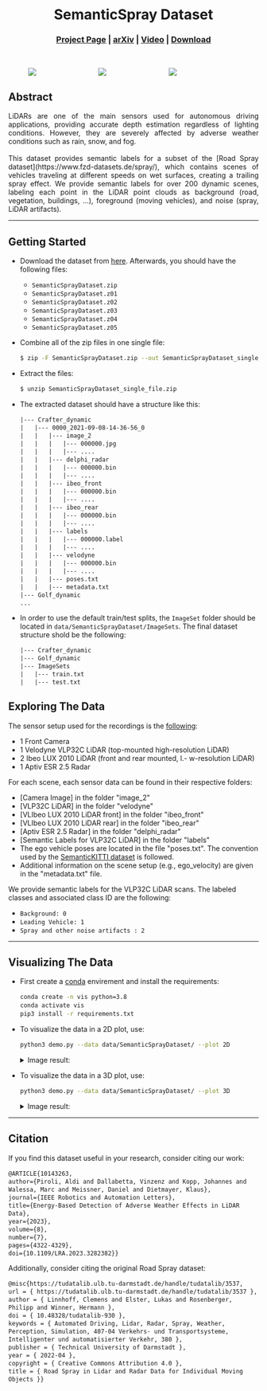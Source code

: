 <div align="center">   

# SemanticSpray Dataset
<h3 align="center">
  <a href="https://semantic-spray-dataset.github.io/">Project Page</a> |
  <a href="https://arxiv.org/abs/2305.16129">arXiv</a> |
  <a href="https://www.youtube.com/watch?v=P_dM0mG9wX8&list=PLajmQbgGUOt2T-JjM6sUUDDeaxqmMZro3">Video</a> |
  <a href="https://oparu.uni-ulm.de/xmlui/handle/123456789/48891">Download</a>
</h3>
</div>
<br>

<div align="center">
<figure class="half" style="display:flex">
    <img style="width:200px" src="img/teaser_0.gif">  
    <img style="width:200px" src="img/teaser_1.gif">  
    <img style="width:200px" src="img/teaser_2.gif">
</figure>
</div>

## Abstract
<p style="text-align:justify;">
LiDARs are one of the main sensors used for autonomous driving applications, providing accurate depth estimation regardless of lighting conditions. However, they are severely affected by adverse weather conditions such as rain, snow, and fog.
<br>
<br>
This dataset provides semantic labels for a subset of the [Road Spray dataset](https://www.fzd-datasets.de/spray/), which contains scenes of vehicles traveling at different speeds on wet surfaces, creating a trailing spray effect. We provide semantic labels for over 200 dynamic scenes, labeling each point in the LiDAR point clouds as background (road, vegetation, buildings, ...), foreground (moving vehicles), and noise (spray, LiDAR artifacts).
</p>



___
## Getting Started
- Download the dataset from [here](https://oparu.uni-ulm.de/xmlui/handle/123456789/48891). Afterwards, you should have the following files: 
  - `SemanticSprayDataset.zip`
  - `SemanticSprayDataset.z01`
  - `SemanticSprayDataset.z02`
  - `SemanticSprayDataset.z03`
  - `SemanticSprayDataset.z04`
  - `SemanticSprayDataset.z05`
- Combine all of the zip files in one single file:
    ```bash 
    $ zip -F SemanticSprayDataset.zip --out SemanticSprayDataset_single_file.zip
    ```

- Extract the files:

    ```bash 
    $ unzip SemanticSprayDataset_single_file.zip
    ```
- The extracted dataset should have a structure like this: 
  ```text
  |--- Crafter_dynamic
  |   |--- 0000_2021-09-08-14-36-56_0
  |   |   |--- image_2
  |   |   |   |--- 000000.jpg
  |   |   |   |--- ....
  |   |   |--- delphi_radar
  |   |   |   |--- 000000.bin
  |   |   |   |--- ....
  |   |   |--- ibeo_front
  |   |   |   |--- 000000.bin
  |   |   |   |--- ....
  |   |   |--- ibeo_rear
  |   |   |   |--- 000000.bin
  |   |   |   |--- ....
  |   |   |--- labels
  |   |   |   |--- 000000.label
  |   |   |   |--- ....
  |   |   |--- velodyne
  |   |   |   |--- 000000.bin
  |   |   |   |--- ....
  |   |   |--- poses.txt
  |   |   |--- metadata.txt
  |--- Golf_dynamic
  ...
  ```
- In order to use the default train/test splits, the `ImageSet` folder should be located in `data/SemanticSprayDataset/ImageSets`. The final dataset structure shold be the following:
  ```text
  |--- Crafter_dynamic
  |--- Golf_dynamic
  |--- ImageSets
  |   |--- train.txt
  |   |--- test.txt
  ```

## Exploring The Data
 The sensor setup used for the recordings is the [following](https://www.fzd-datasets.de/spray/):

  - 1 Front Camera
  - 1 Velodyne VLP32C LiDAR (top-mounted high-resolution LiDAR)
  - 2 Ibeo LUX 2010 LiDAR (front and rear mounted, l.- w-resolution LiDAR)
  - 1 Aptiv ESR 2.5 Radar

For each scene, each sensor data can be found in their respective folders:

  - [Camera Image] in the folder "image_2"
  - [VLP32C LiDAR] in the folder "velodyne"
  - [VLIbeo LUX 2010 LiDAR front] in the folder "ibeo_front"
  - [VLIbeo LUX 2010 LiDAR rear] in the folder "ibeo_rear"
  - [Aptiv ESR 2.5 Radar] in the folder "delphi_radar"
  - [Semantic Labels for VLP32C LiDAR] in the folder "labels"
  - The ego vehicle poses are located in the file "poses.txt". The convention used by the [SemanticKITTI dataset](http://www.semantic-kitti.org/dataset.html) is followed.
  - Additional information on the scene setup (e.g., ego_velocity) are given in the "metadata.txt" file.

We provide semantic labels for the VLP32C LiDAR scans. The labeled classes and associated class ID are the following:

  - `Background: 0`
  - `Leading Vehicle: 1`
  - `Spray and other noise artifacts : 2`

___
## Visualizing The Data
- First create a [conda](https://docs.conda.io/en/latest/miniconda.html) envirement and install the requirements:
  ```bash
  conda create -n vis python=3.8
  conda activate vis
  pip3 install -r requirements.txt
  ```
- To visualize the data in a 2D plot, use:
  ```bash
  python3 demo.py --data data/SemanticSprayDataset/ --plot 2D
  ```
  <details>
  <summary>Image result:</summary>
    <div align="center">
    <img style="width:500px" src="img/2d_plot.png">  
    </div>
  </details>

- To visualize the data in a 3D plot, use:
  ```bash
  python3 demo.py --data data/SemanticSprayDataset/ --plot 3D
  ```
  <details>
  <summary>Image result:</summary>
    <div align="center">
    <img style="width:500px" src="img/3d_plot.png">  
    </div>
  </details>

___

## Citation 
If you find this dataset useful in your research, consider citing our work:


```
@ARTICLE{10143263,
author={Piroli, Aldi and Dallabetta, Vinzenz and Kopp, Johannes and Walessa, Marc and Meissner, Daniel and Dietmayer, Klaus},
journal={IEEE Robotics and Automation Letters},
title={Energy-Based Detection of Adverse Weather Effects in LiDAR Data}, 
year={2023},
volume={8},
number={7},
pages={4322-4329},
doi={10.1109/LRA.2023.3282382}}
```

Additionally, consider citing the original Road Spray dataset: 

```
@misc{https://tudatalib.ulb.tu-darmstadt.de/handle/tudatalib/3537,
url = { https://tudatalib.ulb.tu-darmstadt.de/handle/tudatalib/3537 },
author = { Linnhoff, Clemens and Elster, Lukas and Rosenberger, Philipp and Winner, Hermann },
doi = { 10.48328/tudatalib-930 },
keywords = { Automated Driving, Lidar, Radar, Spray, Weather, Perception, Simulation, 407-04 Verkehrs- und Transportsysteme, Intelligenter und automatisierter Verkehr, 380 },
publisher = { Technical University of Darmstadt },
year = { 2022-04 },
copyright = { Creative Commons Attribution 4.0 },
title = { Road Spray in Lidar and Radar Data for Individual Moving Objects }}
```
